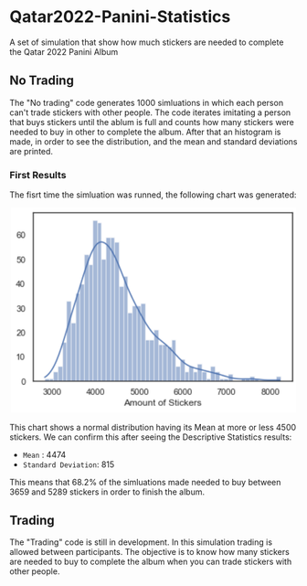 # Qatar2022-Panini-Statistics
A set of simulation that show how much stickers are needed to complete the Qatar 2022 Panini Album

## No Trading

The "No trading" code generates 1000 simluations in which each person can't trade stickers with other people. The code iterates imitating a person that buys stickers until the ablum is full and counts how many stickers were needed to buy in other to complete the album. After that an histogram is made, in order to see the distribution, and the mean and standard deviations are printed.

### First Results

The fisrt time the simluation was runned, the following chart was generated:


<p align = "center">
  <img src = "Plot%20First%20Run%20No%20Trading.PNG" width = 500>
</p>


This chart shows a normal distribution having its Mean at more or less 4500 stickers. We can confirm this after seeing the Descriptive Statistics results:

* `Mean` : 4474
* `Standard Deviation`: 815

This means that 68.2% of the simluations made needed to buy between 3659 and 5289 stickers in order to finish the album.

## Trading

The "Trading" code is still in development. In this simulation trading is allowed between participants. The objective is to know how many stickers are needed to buy to complete the album when you can trade stickers with other people.
